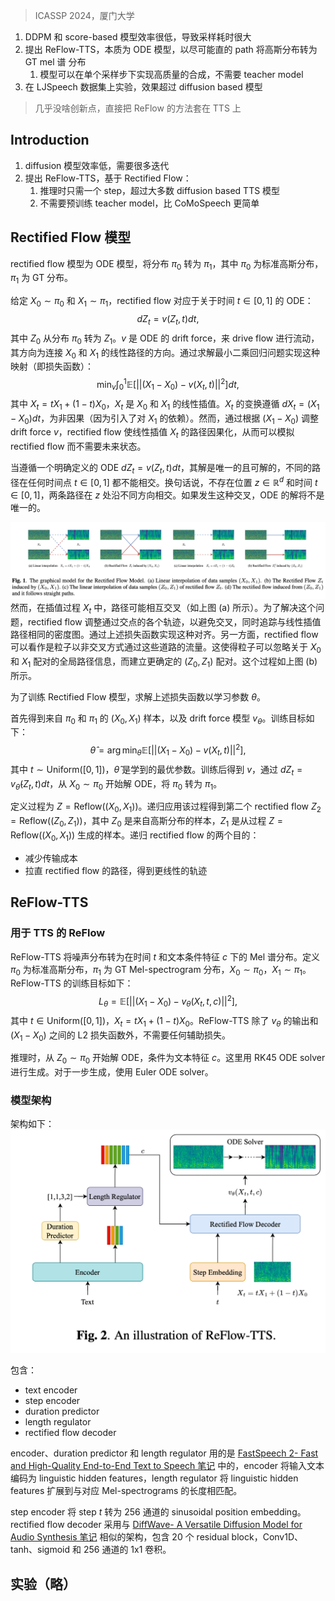> ICASSP 2024，厦门大学

1. DDPM 和 score-based 模型效率很低，导致采样耗时很大
2. 提出 ReFlow-TTS，本质为 ODE 模型，以尽可能直的 path 将高斯分布转为 GT mel 谱 分布
	1. 模型可以在单个采样步下实现高质量的合成，不需要 teacher model
3. 在 LJSpeech 数据集上实验，效果超过 diffusion based 模型

> 几乎没啥创新点，直接把 ReFlow 的方法套在 TTS 上

## Introduction
1. diffusion 模型效率低，需要很多迭代
2. 提出 ReFlow-TTS，基于 Rectified Flow：
    1. 推理时只需一个 step，超过大多数 diffusion based TTS 模型
    2. 不需要预训练 teacher model，比 CoMoSpeech 更简单

## Rectified Flow 模型

rectified flow 模型为 ODE 模型，将分布 $\pi_0$ 转为 $\pi_1$，其中 $\pi_0$ 为标准高斯分布，$\pi_1$ 为 GT 分布。

给定 $X_0 \sim \pi_0$ 和 $X_1 \sim \pi_1$，rectified flow 对应于关于时间 $t \in [0, 1]$ 的 ODE：
$$dZ_t=v(Z_t,t)dt,$$
其中 $Z_0$ 从分布 $\pi_0$ 转为 $Z_1$。$v$ 是 ODE 的  drift force，来 drive flow 进行流动，其方向为连接 $X_0$ 和 $X_1$ 的线性路径的方向。通过求解最小二乘回归问题实现这种映射（即损失函数）：
$$\min_v\int_0^1\mathbb{E}[||(X_1-X_0)-v(X_t,t)||^2]dt,$$
其中 $X_t = tX_1 + (1-t)X_0$，$X_t$ 是 $X_0$ 和 $X_1$ 的线性插值。$X_t$ 的变换遵循 $dX_t = (X_1-X_0)dt$，为非因果（因为引入了对 $X_1$ 的依赖）。然而，通过根据 $(X_1-X_0)$ 调整 drift force $v$，rectified flow 使线性插值 $X_t$ 的路径因果化，从而可以模拟 rectified flow 而不需要未来状态。

当遵循一个明确定义的 ODE $dZ_t = v(Z_t, t)dt$，其解是唯一的且可解的，不同的路径在任何时间点 $t \in [0, 1]$ 都不能相交。换句话说，不存在位置 $z \in \mathbb{R}^d$ 和时间 $t \in [0, 1]$，两条路径在 $z$ 处沿不同方向相交。如果发生这种交叉，ODE 的解将不是唯一的。

![](image/Pasted%20image%2020250210121131.png)
然而，在插值过程 $X_t$ 中，路径可能相互交叉（如上图 (a) 所示）。为了解决这个问题，rectified flow 调整通过交点的各个轨迹，以避免交叉，同时追踪与线性插值路径相同的密度图。通过上述损失函数实现这种对齐。另一方面，rectified flow 可以看作是粒子以非交叉方式通过这些道路的流量。这使得粒子可以忽略关于 $X_0$ 和 $X_1$ 配对的全局路径信息，而建立更确定的 $(Z_0, Z_1)$ 配对。这个过程如上图 (b) 所示。

为了训练 Rectified Flow 模型，求解上述损失函数以学习参数 $\theta$。

首先得到来自 $\pi_0$ 和 $\pi_1$ 的 $(X_0, X_1)$ 样本，以及 drift force 模型 $v_\theta$。训练目标如下：
$$\hat{\theta}=\arg\min_\theta\mathbb{E}[||(X_1-X_0)-v(X_t,t)||^2],$$
其中 $t \sim \text{Uniform}([0, 1])$，$\hat{\theta}$ 是学到的最优参数。训练后得到 $v$，通过 $dZ_t = v_{\hat{\theta}}(Z_t, t)dt$，从 $X_0 \sim \pi_0$ 开始解 ODE，将 $\pi_0$ 转为 $\pi_1$。

定义过程为 $Z = \text{Reflow}((X_0, X_1))$。递归应用该过程得到第二个 rectified flow $Z_2 = \text{Reflow}((Z_0, Z_1))$，其中 $Z_0$ 是来自高斯分布的样本，$Z_1$ 是从过程 $Z = \text{Reflow}((X_0, X_1))$ 生成的样本。递归 rectified flow 的两个目的：
+ 减少传输成本
+ 拉直 rectified flow 的路径，得到更线性的轨迹

## ReFlow-TTS

### 用于 TTS 的 ReFlow

ReFlow-TTS 将噪声分布转为在时间 $t$ 和文本条件特征 $c$ 下的 Mel 谱分布。定义 $\pi_0$ 为标准高斯分布，$\pi_1$ 为 GT Mel-spectrogram 分布，$X_0 \sim \pi_0$，$X_1 \sim \pi_1$。ReFlow-TTS 的训练目标如下：
$$L_\theta=\mathbb{E}[||(X_1-X_0)-v_\theta(X_t,t,c)||^2],$$
其中 $t \in \text{Uniform}([0, 1])$，$X_t = tX_1 + (1-t)X_0$。ReFlow-TTS 除了 $v_\theta$ 的输出和 $(X_1-X_0)$ 之间的 L2 损失函数外，不需要任何辅助损失。

推理时，从 $Z_0 \sim \pi_0$ 开始解 ODE，条件为文本特征 $c$。这里用 RK45 ODE solver 进行生成。对于一步生成，使用 Euler ODE solver。

### 模型架构

架构如下：
![](image/Pasted%20image%2020250210122707.png)

包含：
+ text encoder
+ step encoder
+ duration predictor
+ length regulator
+ rectified flow decoder

encoder、duration predictor 和 length regulator 用的是 [FastSpeech 2- Fast and High-Quality End-to-End Text to Speech 笔记](FastSpeech%202-%20Fast%20and%20High-Quality%20End-to-End%20Text%20to%20Speech%20笔记.md) 中的，encoder 将输入文本编码为 linguistic hidden features，length regulator 将 linguistic hidden features 扩展到与对应 Mel-spectrograms 的长度相匹配。

step encoder 将 step $t$ 转为 256 通道的 sinusoidal position embedding。rectified flow decoder 采用与 [DiffWave- A Versatile Diffusion Model for Audio Synthesis 笔记](DiffWave-%20A%20Versatile%20Diffusion%20Model%20for%20Audio%20Synthesis%20笔记.md) 相似的架构，包含 20 个 residual block，Conv1D、tanh、sigmoid 和 256 通道的 1x1 卷积。

## 实验（略）
